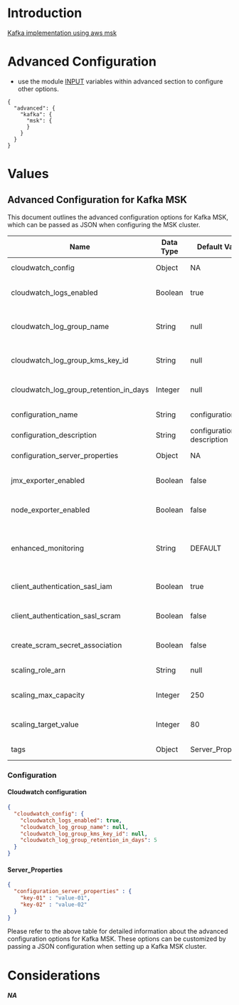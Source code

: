 # Introduction

[Kafka implementation using aws msk]()

# Advanced Configuration

- use the module [INPUT](https://registry.terraform.io/modules/terraform-aws-modules/msk-kafka-cluster/aws/1.2.0?tab=inputs) variables within advanced section to configure other options.


```
{
  "advanced": {
    "kafka": {
      "msk": {
      }
    }
  }
}
```
# Values
## Advanced Configuration for Kafka MSK

This document outlines the advanced configuration options for Kafka MSK, which can be passed as JSON when configuring the MSK cluster.

| Name                                   | Data Type | Default Value             | Description                                                                                                          |
|----------------------------------------|-----------|---------------------------|----------------------------------------------------------------------------------------------------------------------|
| cloudwatch_config                      | Object    | NA                        | Configuration for CloudWatch Logs integration.                                                                       |
| cloudwatch_logs_enabled                | Boolean   | true                      | Enable or disable CloudWatch Logs integration for Kafka broker logs.                                                 |
| cloudwatch_log_group_name              | String    | null                      | Name of the CloudWatch Logs log group to which Kafka broker logs will be sent.                                       |
| cloudwatch_log_group_kms_key_id        | String    | null                      | KMS Key ID for encrypting Kafka broker logs in the CloudWatch log group.                                             |
| cloudwatch_log_group_retention_in_days | Integer   | null                      | Number of days to retain Kafka broker logs in the CloudWatch log group.                                              |
| configuration_name                     | String    | configuration             | Name of the Kafka MSK configuration.                                                                                 |
| configuration_description              | String    | configuration description | Description of the Kafka MSK configuration.                                                                          |
| configuration_server_properties        | Object    | NA                        | Kafka server properties for the configuration.                                                                       |
| jmx_exporter_enabled                   | Boolean   | false                     | Enable or disable JMX Exporter for monitoring Kafka metrics.                                                         |
| node_exporter_enabled                  | Boolean   | false                     | Enable or disable Node Exporter for monitoring node-level metrics.                                                   |
| enhanced_monitoring                    | String    | DEFAULT                   | Level of enhanced monitoring for Kafka brokers (DEFAULT, PER_BROKER, PER_TOPIC_PER_BROKER, PER_TOPIC_PER_PARTITION). |
| client_authentication_sasl_iam         | Boolean   | true                      | Enable or disable IAM-based client authentication using SASL.                                                        |
| client_authentication_sasl_scram       | Boolean   | false                     | Enable or disable SCRAM-based client authentication using SASL.                                                      |
| create_scram_secret_association        | Boolean   | false                     | Allow MSK to create associations between Kafka brokers and SCRAM secrets.                                            |
| scaling_role_arn                       | String    | null                      | IAM role ARN for cluster scaling operations.                                                                         |
| scaling_max_capacity                   | Integer   | 250                       | Maximum number of broker nodes when scaling the cluster.                                                             |
| scaling_target_value                   | Integer   | 80                        | Target value for triggering scaling based on broker CPU utilization.                                                 |
| tags                                   | Object    | Server_Properties         | Tags to associate metadata with the Kafka MSK cluster.                                                               |


### Configuration
#### Cloudwatch configuration
```json
{
  "cloudwatch_config": {
    "cloudwatch_logs_enabled": true,
    "cloudwatch_log_group_name": null,
    "cloudwatch_log_group_kms_key_id": null,
    "cloudwatch_log_group_retention_in_days": 5
  }
}
```

#### Server_Properties
```json
{
  "configuration_server_properties" : {
    "key-01" : "value-01",
    "key-02" : "value-02"
  }
}
```
Please refer to the above table for detailed information about the advanced configuration options for Kafka MSK. These options can be customized by passing a JSON configuration when setting up a Kafka MSK cluster.

# Considerations

##### NA